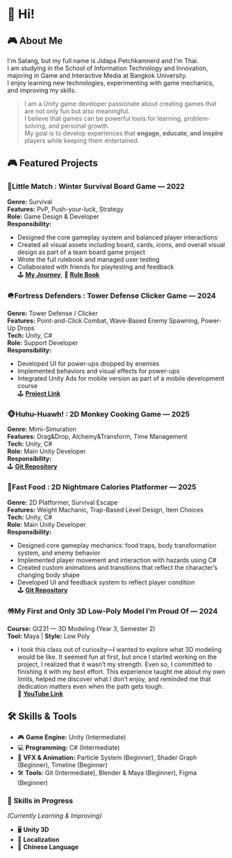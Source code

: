 # 👋 Hi! 

## 🎮 About Me
I'm Satang, but my full name is Jidapa Petchkamnerd and I'm Thai.
<br> I am studying in the School of Information Technology and Innovation, majoring in Game and Interactive Media at Bangkok University.
<br> I enjoy learning new technologies, experimenting with game mechanics, and improving my skills.
> I am a Unity game developer passionate about creating games that are not only fun but also meaningful.  
I believe that games can be powerful tools for learning, problem-solving, and personal growth.  
My goal is to develop experiences that **engage, educate, and inspire** players while keeping them entertained.

## 🎮 Featured Projects
### 🧩**Little Match** : Winter Survival Board Game — 2022
**Genre:** Survival
<br> **Features:** PvP, Push-your-luck, Strategy
<br> **Role:** Game Design & Developer
<br> **Responsibility:**
- Designed the core gameplay system and balanced player interactions
- Created all visual assets including board, cards, icons, and overall visual design as part of a team board game project
- Wrote the full rulebook and managed user testing
- Collaborated with friends for playtesting and feedback
<br>🕹️ **[My Journey](https://www.canva.com/design/DAGnnmyQ2mQ/_RlDBMDkDQMhWY9xNx3hSQ/edit?utm_content=DAGnnmyQ2mQ&utm_campaign=designshare&utm_medium=link2&utm_source=sharebutton)**, 📑 **[Rule Book](https://www.canva.com/design/DAFiDBT72hM/MoXGtaNiMqAAIUUEso4PMA/edit?utm_content=DAFiDBT72hM&utm_campaign=designshare&utm_medium=link2&utm_source=sharebutton)**

### 🪖**Fortress Defenders** : Tower Defense Clicker Game — 2024
**Genre:** Tower Defense / Clicker 
<br>**Features:** Point-and-Click Combat, Wave-Based Enemy Spawning, Power-Up Drops 
<br>**Tech:** Unity, C#
<br>**Role:** Support Developer
<br>**Responsibility:**
- Developed UI for power-ups dropped by enemies
- Implemented behaviors and visual effects for power-ups
- Integrated Unity Ads for mobile version as part of a mobile development course
<br>🕹️ **[Project Link](https://arthiddech.itch.io/fort)**

### 🐵**Huhu-Huawh!** : 2D Monkey Cooking Game — 2025
**Genre:** Mimi-Simuration 
<br>**Features:** Drag&Drop, Alchemy&Transform, Time Management  
**Tech:** Unity, C#
<br>**Role:** Main Unity Developer
<br>**Responsibility:**
<br>🕹️ **[Git Repository](https://github.com/Pukpuk5555/huhu-hauwh.git)**


### 🍔**Fast Food** : 2D Nightmare Calories Platformer — 2025
**Genre:** 2D Platformer, Survival Escape 
<br>**Features:** Weight Machanic, Trap-Based Level Design, Item Choices  
**Tech:** Unity, C#
<br>**Role:** Main Unity Developer
<br>**Responsibility:**
- Designed core gameplay mechanics: food traps, body transformation system, and enemy behavior
- Implemented player movement and interaction with hazards using C#
- Created custom animations and transitions that reflect the character’s changing body shape
- Developed UI and feedback system to reflect player condition
<br>🕹️ **[Git Repository](https://github.com/Pukpuk5555/fast-food.git)**

### 🪅My First and Only 3D Low-Poly Model I’m Proud Of — 2024
**Course:** GI231 — 3D Modeling (Year 3, Semester 2)
<br> **Tool:** Maya  |  **Style:** Low Poly
- I took this class out of curiosity—I wanted to explore what 3D modeling would be like. It seemed fun at first, but once I started working on the project, I realized that it wasn’t my strength. Even so, I committed to finishing it with my best effort.
This experience taught me about my own limits, helped me discover what I don’t enjoy, and reminded me that dedication matters even when the path gets tough.
<br> 🔗 **[YouTube Link](https://youtu.be/AaHJj0HNgmk?si=o85sGQy8jTF2Mt3W)**

## 🛠️ Skills & Tools  
- 🎮 **Game Engine:** Unity (Intermediate)  
- 💻 **Programming:** C# (Intermediate) 
- 🎨 **VFX & Animation:** Particle System (Beginner), Shader Graph (Beginner), Timeline (Beginner)
- 🛠️ **Tools:** Git (Intermediate), Blender & Maya (Beginner), Figma (Beginner) 

### 🚀 **Skills in Progress**  
*(Currently Learning & Improving)*  
- 🖥️ **Unity 3D**
- 📃 **Localization**
- 🐉 **Chinese Language**
<!--
**Pukpuk5555/pukpuk5555** is a ✨ _special_ ✨ repository because its `README.md` (this file) appears on your GitHub profile.

Here are some ideas to get you started:

- 🔭 I’m currently working on ...
- 🌱 I’m currently learning ...
- 👯 I’m looking to collaborate on ...
- 🤔 I’m looking for help with ...
- 💬 Ask me about ...
- 📫 How to reach me: ...
- 😄 Pronouns: ...
- ⚡ Fun fact: ...
-->
